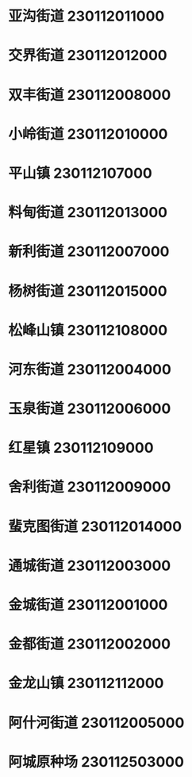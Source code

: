 # 亚沟街道 230112011000
# 交界街道 230112012000
# 双丰街道 230112008000
# 小岭街道 230112010000
# 平山镇 230112107000
# 料甸街道 230112013000
# 新利街道 230112007000
# 杨树街道 230112015000
# 松峰山镇 230112108000
# 河东街道 230112004000
# 玉泉街道 230112006000
# 红星镇 230112109000
# 舍利街道 230112009000
# 蜚克图街道 230112014000
# 通城街道 230112003000
# 金城街道 230112001000
# 金都街道 230112002000
# 金龙山镇 230112112000
# 阿什河街道 230112005000
# 阿城原种场 230112503000
